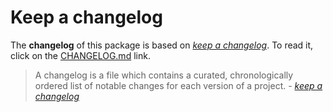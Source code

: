 # Keep a changelog

The **changelog** of this package is based on [_keep a changelog_](https://keepachangelog.com/en/1.0.0/). To read it, click on the [CHANGELOG.md](https://github.com/angular-package/range/blob/main/CHANGELOG.md) link.

> A changelog is a file which contains a curated, chronologically ordered list of notable changes for each version of a project. - [_keep a changelog_](https://keepachangelog.com/en/1.0.0/)
